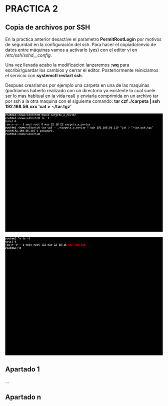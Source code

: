 # PRACTICA 2

## Copia de archivos por SSH
En la practica anterior desactive el parametro **PermitRootLogin** por motivos de seguridad en la configuración del ssh. Para hacer el copiado/envio de datos entre máquinas vamos a activarlo (yes) con el editor vi en _/etc/ssh/sshd__config_. 

Una vez llevada acabo la modificacion lanzaremos **:wq** para escribir/guardar los cambios y cerrar el editor. Posteriormente reiniciamos el servicio con **systemctl restart ssh**.

Despues creariamos por ejemplo una carpeta en una de las maquinas (podriamos haberlo realizado con un directorio ya existente lo cual suele ser lo mas habitual en la vida real) y enviarla comprimida en un archivo tar por ssh a la otra maquina con el siguiente comando: **tar czf ./carpeta | ssh 192.168.56.xxx 'cat > ~/tar.tgz'**

![imagen](https://github.com/Alberto93GV/SWAP/blob/master/Practica2/envio_ssh_m1.png)

![imagen](https://github.com/Alberto93GV/SWAP/blob/master/Practica2/envio_ssh_m2.png)


## Apartado 1

...

## Apartado n



